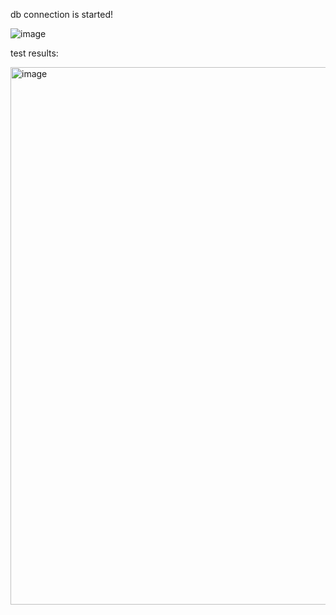 
db connection is started!

![image](https://github.com/user-attachments/assets/f017f6fe-1dba-46e1-a8e7-40eec44c94ed)

test results:

<img width="860" alt="image" src="https://github.com/user-attachments/assets/51727305-3ff1-400c-8246-da291d0101a3" />
